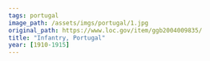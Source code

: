 ```yaml
---
tags: portugal
image_path: /assets/imgs/portugal/1.jpg
original_path: https://www.loc.gov/item/ggb2004009835/
title: "Infantry, Portugal"
year: [1910-1915]
---
```



